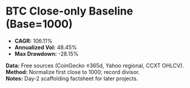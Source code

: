# BTC Close-only Baseline (Base=1000)
- **CAGR:** 106.11%
- **Annualized Vol:** 48.45%
- **Max Drawdown:** -28.15%

**Data:** Free sources (CoinGecko ≤365d, Yahoo regional, CCXT OHLCV).  
**Method:** Normalize first close to 1000; record divisor.  
**Notes:** Day-2 scaffolding factsheet for later projects.

